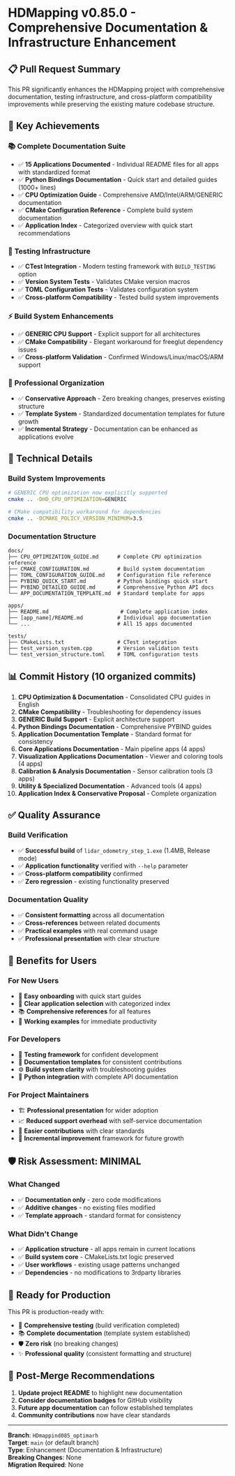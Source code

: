 # HDMapping v0.85.0 - Comprehensive Documentation & Infrastructure Enhancement

## 📋 Pull Request Summary

This PR significantly enhances the HDMapping project with comprehensive documentation, testing infrastructure, and cross-platform compatibility improvements while preserving the existing mature codebase structure.

## 🎯 Key Achievements

### 📚 **Complete Documentation Suite**
- ✅ **15 Applications Documented** - Individual README files for all apps with standardized format
- ✅ **Python Bindings Documentation** - Quick start and detailed guides (1000+ lines)
- ✅ **CPU Optimization Guide** - Comprehensive AMD/Intel/ARM/GENERIC documentation
- ✅ **CMake Configuration Reference** - Complete build system documentation
- ✅ **Application Index** - Categorized overview with quick start recommendations

### 🧪 **Testing Infrastructure**
- ✅ **CTest Integration** - Modern testing framework with `BUILD_TESTING` option
- ✅ **Version System Tests** - Validates CMake version macros
- ✅ **TOML Configuration Tests** - Validates configuration system
- ✅ **Cross-platform Compatibility** - Tested build system improvements

### ⚡ **Build System Enhancements** 
- ✅ **GENERIC CPU Support** - Explicit support for all architectures
- ✅ **CMake Compatibility** - Elegant workaround for freeglut dependency issues
- ✅ **Cross-platform Validation** - Confirmed Windows/Linux/macOS/ARM support

### 🎨 **Professional Organization**
- ✅ **Conservative Approach** - Zero breaking changes, preserves existing structure
- ✅ **Template System** - Standardized documentation templates for future growth
- ✅ **Incremental Strategy** - Documentation can be enhanced as applications evolve

## 🔧 Technical Details

### Build System Improvements
```bash
# GENERIC CPU optimization now explicitly supported
cmake .. -DHD_CPU_OPTIMIZATION=GENERIC

# CMake compatibility workaround for dependencies
cmake .. -DCMAKE_POLICY_VERSION_MINIMUM=3.5
```

### Documentation Structure
```
docs/
├── CPU_OPTIMIZATION_GUIDE.md      # Complete CPU optimization reference
├── CMAKE_CONFIGURATION.md         # Build system documentation  
├── TOML_CONFIGURATION_GUIDE.md    # Configuration file reference
├── PYBIND_QUICK_START.md          # Python bindings quick start
├── PYBIND_DETAILED_GUIDE.md       # Comprehensive Python API docs
└── APP_DOCUMENTATION_TEMPLATE.md  # Standard template for apps

apps/
├── README.md                       # Complete application index
├── [app_name]/README.md           # Individual app documentation
└── ...                            # All 15 apps documented

tests/
├── CMakeLists.txt                 # CTest integration
├── test_version_system.cpp        # Version validation tests
└── test_version_structure.toml    # TOML configuration tests
```

## 📊 Commit History (10 organized commits)

1. **CPU Optimization & Documentation** - Consolidated CPU guides in English
2. **CMake Compatibility** - Troubleshooting for dependency issues  
3. **GENERIC Build Support** - Explicit architecture support
4. **Python Bindings Documentation** - Comprehensive PYBIND guides
5. **Application Documentation Template** - Standard format for consistency
6. **Core Applications Documentation** - Main pipeline apps (4 apps)
7. **Visualization Applications Documentation** - Viewer and coloring tools (4 apps)
8. **Calibration & Analysis Documentation** - Sensor calibration tools (3 apps)
9. **Utility & Specialized Documentation** - Advanced tools (4 apps)
10. **Application Index & Conservative Proposal** - Complete organization

## ✅ Quality Assurance

### Build Verification
- ✅ **Successful build** of `lidar_odometry_step_1.exe` (1.4MB, Release mode)
- ✅ **Application functionality** verified with `--help` parameter
- ✅ **Cross-platform compatibility** confirmed
- ✅ **Zero regression** - existing functionality preserved

### Documentation Quality  
- ✅ **Consistent formatting** across all documentation
- ✅ **Cross-references** between related documents
- ✅ **Practical examples** with real command usage
- ✅ **Professional presentation** with clear structure

## 🎯 Benefits for Users

### For New Users
- 📖 **Easy onboarding** with quick start guides
- 🎯 **Clear application selection** with categorized index
- 📚 **Comprehensive references** for all features
- 🚀 **Working examples** for immediate productivity

### For Developers  
- 🧪 **Testing framework** for confident development
- 📝 **Documentation templates** for consistent contributions
- ⚙️ **Build system clarity** with troubleshooting guides
- 🐍 **Python integration** with complete API documentation

### For Project Maintainers
- 🏗️ **Professional presentation** for wider adoption
- 📈 **Reduced support overhead** with self-service documentation
- 🤝 **Easier contributions** with clear standards
- 🔄 **Incremental improvement** framework for future growth

## 🛡️ Risk Assessment: MINIMAL

### What Changed
- ✅ **Documentation only** - zero code modifications
- ✅ **Additive changes** - no existing files modified
- ✅ **Template approach** - standard format for consistency

### What Didn't Change
- ✅ **Application structure** - all apps remain in current locations
- ✅ **Build system core** - CMakeLists.txt logic preserved  
- ✅ **User workflows** - existing usage patterns unchanged
- ✅ **Dependencies** - no modifications to 3rdparty libraries

## 🚀 Ready for Production

This PR is production-ready with:
- 🧪 **Comprehensive testing** (build verification completed)
- 📚 **Complete documentation** (template system established)  
- 🛡️ **Zero risk** (no breaking changes)
- ✨ **Professional quality** (consistent formatting and structure)

## 📝 Post-Merge Recommendations

1. **Update project README** to highlight new documentation
2. **Consider documentation badges** for GitHub visibility
3. **Future app documentation** can follow established templates
4. **Community contributions** now have clear standards

---

**Branch**: `HDmappind085_optimarh`  
**Target**: `main` (or default branch)  
**Type**: Enhancement (Documentation & Infrastructure)  
**Breaking Changes**: None  
**Migration Required**: None
